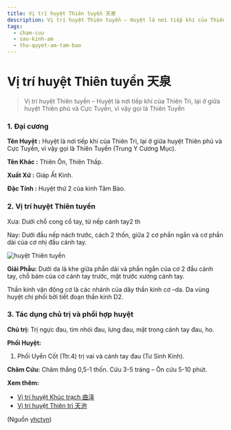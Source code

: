 ```yaml
---
title: Vị trí huyệt Thiên tuyền 天泉
description: Vị trí huyệt Thiên tuyền – Huyệt là nơi tiếp khí của Thiên Trì, lại ở giữa huyệt Thiên phủ và Cực Tuyền, vì vậy gọi là Thiên Tuyền
tags:
  - cham-cuu
  - sau-kinh-am
  - thu-quyet-am-tam-bao
---
```


# Vị trí huyệt Thiên tuyền 天泉 

> Vị trí huyệt Thiên tuyền – Huyệt là nơi tiếp khí của Thiên Trì, lại ở giữa huyệt Thiên phủ và Cực Tuyền, vì vậy gọi là Thiên Tuyền

### 1. Đại cương

**Tên Huyệt :** Huyệt là nơi tiếp khí của Thiên Trì, lại ở giữa huyệt Thiên phủ và Cực Tuyền, vì vậy gọi là Thiên Tuyền (Trung Y Cương Mục).

**Tên Khác :** Thiên Ôn, Thiên Thấp.

**Xuất Xứ :** Giáp Ất Kinh.

**Đặc Tính :** Huyệt thứ 2 của kinh Tâm Bào.

### 2. Vị trí huyệt Thiên tuyền

Xưa: Dưới chỗ cong cổ tay, từ nếp cánh tay2 th

Nay: Dưới đầu nếp nách trước, cách 2 thốn, giữa 2 cơ phần ngắn và cơ phần dài của cơ nhị đầu cánh tay.

![huyệt Thiên tuyền](/imgs/yhctvn/huyet-thien-tuyen-300x169.jpg)

**Giải Phẫu:** Dưới da là khe giữa phần dài và phần ngắn của cơ 2 đầu cánh tay, chỗ bám của cơ cánh tay trước, mặt trước xương cánh tay.

Thần kinh vận động cơ là các nhánh của dây thần kinh cơ –da. Da vùng huyệt chi phối bởi tiết đoạn thần kinh D2.

### 3. Tác dụng chủ trị và phối hợp huyệt

**Chủ trị:** Trị ngực đau, tim nhói đau, lưng đau, mặt trong cánh tay đau, ho.

**Phối Huyệt:**

1. Phối Uyển Cốt (Ttr.4) trị vai và cánh tay đau (Tư Sinh Kinh).

**Châm Cứu:** Châm thẳng 0,5-1 thốn. Cứu 3-5 tráng – Ôn cứu 5-10 phút.

**Xem thêm:**

* [Vị trí huyệt Khúc trạch 曲泽](/yhctvn/vi-tri-huyet-khuc-trach-%e6%9b%b2%e6%b3%bd)
* [Vị trí huyệt Thiên trì 天池](/yhctvn/vi-tri-huyet-thien-tri-%e5%a4%a9%e6%b1%a0)

(Nguồn <a href="https://yhctvn.com/vi-tri-huyet-thien-tuyen-天泉/" target="_blank">yhctvn</a>)
